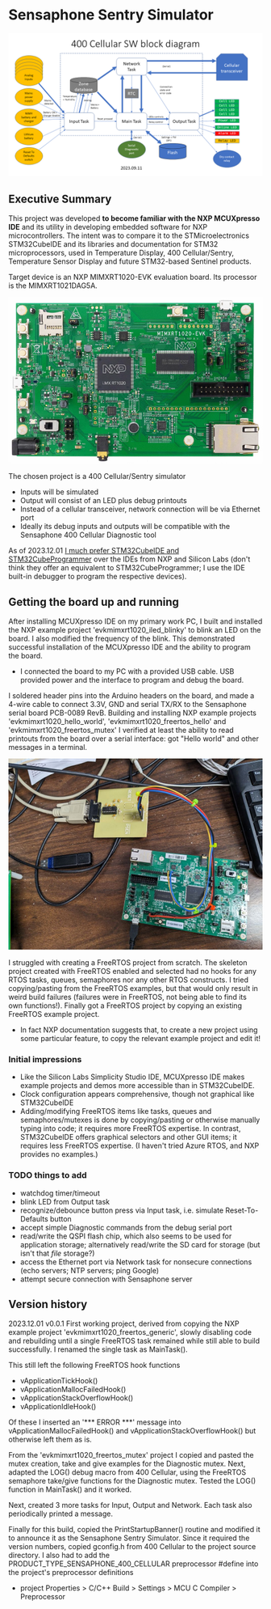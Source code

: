 # Sensaphone Sentry Simulator

<img src="400 Cellular SW block diagram.png" alt="Sensaphone 400 Cellular SW block diagram, 2023.09.11" />

## Executive Summary
This project was developed <b>to become familiar with the NXP MCUXpresso IDE</b> and its utility in developing embedded software for NXP microcontrollers. The intent was to compare it to the STMicroelectronics STM32CubeIDE and its libraries and documentation for STM32 microprocessors, used in Temperature Display, 400 Cellular/Sentry, Temperature Sensor Display and future STM32-based Sentinel products.

Target device is an NXP MIMXRT1020-EVK evaluation board. Its processor is the MIMXRT1021DAG5A.

<img src="i.MX-RT1020-EVK-TOP.png" alt="MIMXRT1020-EVK Low Cost Evaluation Kit for Cortex-M7 - Top View" />

The chosen project is a 400 Cellular/Sentry simulator
- Inputs will be simulated
- Output will consist of an LED plus debug printouts
- Instead of a cellular transceiver, network connection will be via Ethernet port
- Ideally its debug inputs and outputs will be compatible with the Sensaphone 400 Cellular Diagnostic tool

As of 2023.12.01 <u>I much prefer STM32CubeIDE and STM32CubeProgrammer</u> over the IDEs from NXP and Silicon Labs (don't think they offer an equivalent to STM32CubeProgrammer; I use the IDE built-in debugger to program the respective devices).

## Getting the board up and running

After installing MCUXpresso IDE on my primary work PC, I built and installed the NXP example project 'evkmimxrt1020_iled_blinky' to blink an LED on the board. I also modified the frequency of the blink. This demonstrated successful installation of the MCUXpresso IDE and the ability to program the board.
- I connected the board to my PC with a provided USB cable. USB provided power and the interface to program and debug the board.

I soldered header pins into the Arduino headers on the board, and made a 4-wire cable to connect 3.3V, GND and serial TX/RX to the Sensaphone serial board PCB-0089 RevB. Building and installing NXP example projects 'evkmimxrt1020_hello_world', 'evkmimxrt1020_freertos_hello' and 'evkmimxrt1020_freertos_mutex' I verified at least the ability to read printouts from the board over a serial interface: got "Hello world" and other messages in a terminal.

<img src="Sensaphone_Sentry_Simulator_20231201.JPG" alt="Sentry Simulator hooked up" />

I struggled with creating a FreeRTOS project from scratch. The skeleton project created with FreeRTOS enabled and selected had no hooks for any RTOS tasks, queues, semaphores nor any other RTOS constructs. I tried copying/pasting from the FreeRTOS examples, but that would only result in weird build failures (failures were in FreeRTOS, not being able to find its own functions!). Finally got a FreeRTOS project by copying an existing FreeRTOS example project. 
- In fact NXP documentation suggests that, to create a new project using some particular feature, to copy the relevant example project and edit it!

### Initial impressions
- Like the Silicon Labs Simplicity Studio IDE, MCUXpresso IDE makes example projects and demos more accessible than in STM32CubeIDE.
- Clock configuration appears comprehensive, though not graphical like STM32CubeIDE
- Adding/modifying FreeRTOS items like tasks, queues and semaphores/mutexes is done by copying/pasting or otherwise manually typing into code; it requires more FreeRTOS expertise. In contrast, STM32CubeIDE offers graphical selectors and other GUI items; it requires less FreeRTOS expertise. (I haven't tried Azure RTOS, and NXP provides no examples.)

### TODO things to add
- watchdog timer/timeout
- blink LED from Output task
- recognize/debounce button press via Input task, i.e. simulate Reset-To-Defaults button
- accept simple Diagnostic commands from the debug serial port
- read/write the QSPI flash chip, which also seems to be used for application storage; alternatively read/write the SD card for storage (but isn't that <em>file</em> storage?)
- access the Ethernet port via Network task for nonsecure connections (echo servers; NTP servers; ping Google)
- attempt secure connection with Sensaphone server

## Version history
2023.12.01 v0.0.1
First working project, derived from copying the NXP example project 'evkmimxrt1020_freertos_generic', slowly disabling code and rebuilding until a single FreeRTOS task remained while still able to build successfully. I renamed the single task as MainTask(). 

This still left the following FreeRTOS hook functions
- vApplicationTickHook()
- vApplicationMallocFailedHook()
- vApplicationStackOverflowHook()
- vApplicationIdleHook()

Of these I inserted an '*** ERROR ***' message into vApplicationMallocFailedHook() and vApplicationStackOverflowHook() but otherwise left them as is.

From the 'evkmimxrt1020_freertos_mutex' project I copied and pasted the mutex creation, take and give examples for the Diagnostic mutex. Next, adapted the LOG() debug macro from 400 Cellular, using the FreeRTOS semaphore take/give functions for the Diagnostic mutex. Tested the LOG() function in MainTask() and it worked.

Next, created 3 more tasks for Input, Output and Network. Each task also periodically printed a message.

Finally for this build, copied the PrintStartupBanner() routine and modified it to announce it as the Sensaphone Sentry Simulator. Since it required the version numbers, copied gconfig.h from 400 Cellular to the project source directory. I also had to add the PRODUCT_TYPE_SENSAPHONE_400_CELLULAR preprocessor #define into the project's preprocessor definitions
- project Properties > C/C++ Build > Settings > MCU C Compiler > Preprocessor

